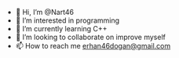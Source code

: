 - 👋 Hi, I’m @Nart46
- 👀 I’m interested in programming
- 🌱 I’m currently learning C++
- 💞️ I’m looking to collaborate on improve myself
- 📫 How to reach me erhan46dogan@gmail.com

<!---
Nart46/Nart46 is a ✨ special ✨ repository because its `README.md` (this file) appears on your GitHub profile.
You can click the Preview link to take a look at your changes.
--->
